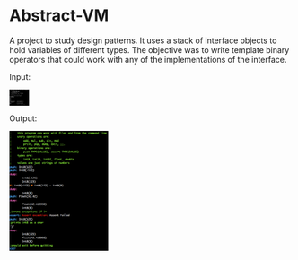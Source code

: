 # Abstract-VM
A project to study design patterns. It uses a stack of interface objects to hold variables of different types. The objective was to write template binary operators that could work with any of the implementations of the interface.

Input:

<img width="35" align="center" src="https://github.com/tpokalch/Abstract-VM/blob/master/screens/Screen%20Shot%202020-02-09%20at%206.02.00%20PM.png" />

Output:

<img width="35%" align="center" src="https://github.com/tpokalch/Abstract-VM/blob/master/screens/Screen%20Shot%202020-02-09%20at%206.02.24%20PM.png" />
